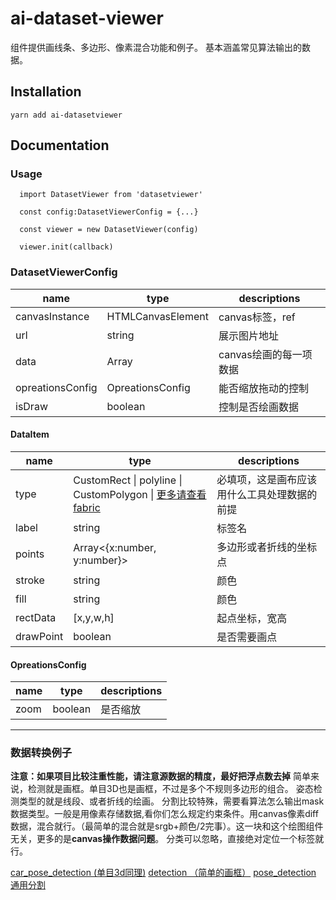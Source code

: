 # ai-dataset-viewer

组件提供画线条、多边形、像素混合功能和例子。
基本涵盖常见算法输出的数据。

## Installation

`yarn add ai-datasetviewer`

## Documentation

### Usage
```
  import DatasetViewer from 'datasetviewer'

  const config:DatasetViewerConfig = {...}

  const viewer = new DatasetViewer(config)

  viewer.init(callback)
```
### DatasetViewerConfig
| name | type | descriptions |
| --- | --- | --- |
| canvasInstance | HTMLCanvasElement | canvas标签，ref |
| url | string | 展示图片地址 |
| data | Array<DataItem> | canvas绘画的每一项数据 |
| opreationsConfig | OpreationsConfig | 能否缩放拖动的控制 |
| isDraw | boolean | 控制是否绘画数据 |

#### DataItem

| name | type | descriptions |
| --- | --- | --- |
| type | CustomRect \| polyline \| CustomPolygon \| [更多请查看fabric](http://fabricjs.com/docs/) | 必填项，这是画布应该用什么工具处理数据的前提 |
| label | string | 标签名 |
| points |  Array<{x:number, y:number}> | 多边形或者折线的坐标点 |
| stroke | string | 颜色 |
| fill | string | 颜色 |
| rectData | [x,y,w,h] | 起点坐标，宽高 |
| drawPoint | boolean | 是否需要画点 |

#### OpreationsConfig

| name | type | descriptions |
| --- | --- | --- |
| zoom | boolean | 是否缩放 |

---

### 数据转换例子
**注意：如果项目比较注重性能，请注意源数据的精度，最好把浮点数去掉**
简单来说，检测就是画框。单目3D也是画框，不过是多个不规则多边形的组合。
姿态检测类型的就是线段、或者折线的绘画。
分割比较特殊，需要看算法怎么输出mask数据类型。一般是用像素存储数据,看你们怎么规定约束条件。用canvas像素diff数据，混合就行。（最简单的混合就是srgb+颜色/2完事）。这一块和这个绘图组件无关，更多的是**canvas操作数据问题**。
分类可以忽略，直接绝对定位一个标签就行。

[car_pose_detection (单目3d同理)](https://github.com/IAMSBLOL/dataset-viewer/blob/master/src/view/DatasetViewerExample/transfromUtils/car_pose_detection.ts)
[detection （简单的画框）](https://github.com/IAMSBLOL/dataset-viewer/blob/master/src/view/DatasetViewerExample/transfromUtils/detection.ts)
[pose_detection](https://github.com/IAMSBLOL/dataset-viewer/blob/master/src/view/DatasetViewerExample/transfromUtils/pose_detection.ts)
[通用分割](https://github.com/IAMSBLOL/dataset-viewer/blob/master/src/view/DatasetViewerExample/transfromUtils/segment.ts)